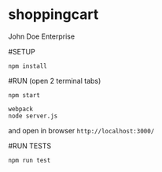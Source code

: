 # shoppingcart
John Doe Enterprise 

#SETUP
```
npm install
```

#RUN (open 2 terminal tabs)
```
npm start

webpack
node server.js
```
and open in browser `http://localhost:3000/`
 
#RUN TESTS
```
npm run test
```